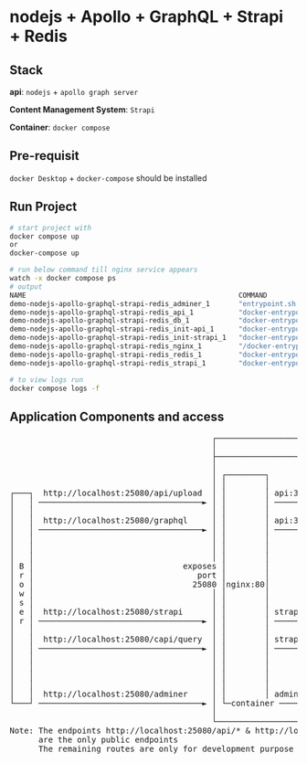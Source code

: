 # nodejs + Apollo + GraphQL + Strapi + Redis

## Stack

**api**: `nodejs` + `apollo graph server`

**Content Management System**: `Strapi`

**Container**: `docker compose`

## Pre-requisit
`docker Desktop` + `docker-compose` should be installed

## Run Project
```bash
# start project with
docker compose up
or
docker-compose up

# run below command till nginx service appears
watch -x docker compose ps
# output
NAME                                                    COMMAND                  SERVICE             STATUS              PORTS
demo-nodejs-apollo-graphql-strapi-redis_adminer_1       "entrypoint.sh docke…"   adminer             running             8080/tcp
demo-nodejs-apollo-graphql-strapi-redis_api_1           "docker-entrypoint.s…"   api                 running
demo-nodejs-apollo-graphql-strapi-redis_db_1            "docker-entrypoint.s…"   db                  running (healthy)   3306/tcp
demo-nodejs-apollo-graphql-strapi-redis_init-api_1      "docker-entrypoint.s…"   init-api            exited (0)
demo-nodejs-apollo-graphql-strapi-redis_init-strapi_1   "docker-entrypoint.s…"   init-strapi         exited (0)
demo-nodejs-apollo-graphql-strapi-redis_nginx_1         "/docker-entrypoint.…"   nginx               running             0.0.0.0:25080->80/tcp
demo-nodejs-apollo-graphql-strapi-redis_redis_1         "docker-entrypoint.s…"   redis               running (healthy)   6379/tcp
demo-nodejs-apollo-graphql-strapi-redis_strapi_1        "docker-entrypoint.s…"   strapi              running

# to view logs run
docker compose logs -f
```

## Application Components and access

<pre>
                                          ┌──────────────────────────────────────────────────────────────────┐
                                          │                       docker compose network                     │
                                          ├──────────────────────────────────────────────────────────────────┤
                                          │                                                                  │
                                          │ ┌────────┐                                                       │
                                          │ │        │                      ┌───────────┐                    │
┌───┐  http://localhost:25080/api/upload  │ │        │ api:3000/api/upload  │           │                    │
│   │ ──────────────────────────────────► │ │        │ ───────────────────► │           │                    │
│   │                                     │ │        │                      │ api:30000 │                    │
│   │  http://localhost:25080/graphql     │ │        │ api:3000/grapql      │           │                    │
│   │ ──────────────────────────────────► │ │        │ ───────────────────► │           │                    │
│   │                                     │ │        │                      └─┬─container                    │
│   │                                     │ │        │                        │                              │
│   │                                     │ │        │                        ├──► ┌────────────┐            │
│ B │                               exposes │        │                        │    │ redis:6379 │            │
│ r │                                  port │        │                        │    └────container            │
│ o │                                 25080 │nginx:80│                        │                              │
│ w │                                     │ │        │                        │    strapi:1337/query         │
│ s │                                     │ │        │                        └──► ┌─────────────┐           │
│ e │  http://localhost:25080/strapi      │ │        │ strapi:1337/strapi          │             │           │
│ r │ ──────────────────────────────────► │ │        │ ──────────────────────────► │             │           │
│   │                                     │ │        │                             │ strapi:1337 │           │
│   │  http://localhost:25080/capi/query  │ │        │ strapi:1337/query           │             │           │
│   │ ──────────────────────────────────► │ │        │ ──────────────────────────► │             │           │
│   │                                     │ │        │                             └─────container           │
│   │                                     │ │        │                                       │               │
│   │                                     │ │        │                                       └─► ┌─────────┐ │
│   │                                     │ │        │                      ┌──────────────┐     │ db:3306 │ │
│   │  http://localhost:25080/adminer     │ │        │ adminer:8080         │ adminer:8080 │ ──► └─container │
└───┘ ──────────────────────────────────► │ └─container ──────────────────► └──────container                 │
                                          │                                                                  │
                                          └──────────────────────────────────────────────────────────────────┘
Note: The endpoints http://localhost:25080/api/* & http://localhost:25080/graphql
      are the only public endpoints
      The remaining routes are only for development purpose and are not available in production
</pre>
